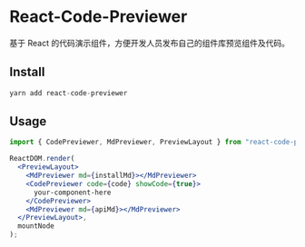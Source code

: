 # React-Code-Previewer

基于 React 的代码演示组件，方便开发人员发布自己的组件库预览组件及代码。

## Install

```javascript
yarn add react-code-previewer
```

## Usage

```jsx
import { CodePreviewer, MdPreviewer, PreviewLayout } from "react-code-previewer";

ReactDOM.render(
  <PreviewLayout>
    <MdPreviewer md={installMd}></MdPreviewer>
    <CodePreviewer code={code} showCode={true}>
      your-component-here
    </CodePreviewer>
    <MdPreviewer md={apiMd}></MdPreviewer>
  </PreviewLayout>,
  mountNode
);
```
